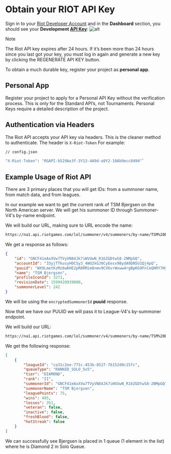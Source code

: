 # Obtain your RIOT API Key
Sign in to your [Riot Developer Account](https://https://developer.riotgames.com/apis#) and in the **Dashboard** section, you should see your **Development [API Key](https://developer.riotgames.com)**:
![alt](https://apipheny.io/wp-content/uploads/2020/04/1-6-1024x604.jpg "Register your project")

> [!NOTE]
> The Riot API key expires after 24 hours. If it’s been more than 24 hours since you last got your key, you must log in again and generate a new key by clicking the REGENERATE API KEY button.

To obtain a much durable key, register your project as **personal app**.
## Personal App
Register your project to apply for a Personal API Key without the verification process. This is only for the Standard API’s, not Tournaments. Personal Keys require a detailed description of the project.

## Authentication via Headers
The Riot API accepts your API key via headers. This is the cleaner method to authenticate. The header is `X-Riot-Token` For example:
```sh
// config.json

"X-Riot-Token": "RGAPI-b529Ax3f-3Y13-4A9d-a9Y2-10Ab9ecc8494"`
```

## Example Usage of Riot API
There are 3 primary places that you will get IDs: from a summoner name, from match data, and from leagues.

In our example we want to get the current rank of TSM Bjergsen on the North American server. We will get his summoner ID through Summoner-V4's by-name endpoint.

We will build our URL, making sure to URL encode the name:
```sh
https://na1.api.riotgames.com/lol/summoner/v4/summoners/by-name/TSM%20Bjergsen
```

We get a response as follows:
```json
{
    "id": "GNCF41eAxXVw7TVyVN84Jk7iWVUwN_R16ZGDtwS8-2NMpGQ",
    "accountId": "33yjTTkusyHOCSy3_4WU2kGJ0CyEesx9BydA9DN5U1Qj4pQ",
    "puuid": "WX9LmetKzMz6wKHE2pR8RMim8nmv9CV6vrWxww4rgBpKG9FnleQHRY7HycMhamfxazFd5rMBjT49kA",
    "name": "TSM Bjergsen",
    "profileIconId": 3271,
    "revisionDate": 1599420939000,
    "summonerLevel": 242
}
```

We will be using the `encryptedSummonerId` **puuid** response.

Now that we have our PUUID we will pass it to League-V4's by-summoner endpoint.

We will build our URL:
```sh
https://na1.api.riotgames.com/lol/summoner/v4/summoners/by-name/TSM%20Bjergsen
```

We get the following response:
```json
[
    {
        "leagueId": "ca31c2ee-771c-453b-8527-76152d0c15fc",
        "queueType": "RANKED_SOLO_5x5",
        "tier": "DIAMOND",
        "rank": "II",
        "summonerId": "GNCF41eAxXVw7TVyVN84Jk7iWVUwN_R16ZGDtwS8-2NMpGQ",
        "summonerName": "TSM Bjergsen",
        "leaguePoints": 75,
        "wins": 405,
        "losses": 351,
        "veteran": false,
        "inactive": false,
        "freshBlood": false,
        "hotStreak": false
    }
]
```

We can successfully see Bjergsen is placed in 1 queue (1 element in the list) where he is Diamond 2 in Solo Queue.
